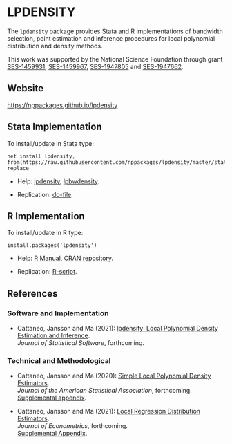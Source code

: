 # LPDENSITY

The `lpdensity` package provides Stata and R implementations of bandwidth selection, point estimation and inference procedures for local polynomial distribution and density methods.

This work was supported by the National Science Foundation through grant [SES-1459931](https://www.nsf.gov/awardsearch/showAward?AWD_ID=1459931), [SES-1459967](https://www.nsf.gov/awardsearch/showAward?AWD_ID=1459967), [SES-1947805](https://www.nsf.gov/awardsearch/showAward?AWD_ID=1947805) and [SES-1947662](https://www.nsf.gov/awardsearch/showAward?AWD_ID=1947662).

## Website

https://nppackages.github.io/lpdensity

## Stata Implementation

To install/update in Stata type:
```
net install lpdensity, from(https://raw.githubusercontent.com/nppackages/lpdensity/master/stata) replace
```

- Help: [lpdensity](stata/lpdensity.pdf), [lpbwdensity](stata/lpbwdensity.pdf).

- Replication: [do-file](stata/lpdensity_illustration.do).

## R Implementation

To install/update in R type:
```
install.packages('lpdensity')
```
- Help: [R Manual](https://cran.r-project.org/web/packages/lpdensity/lpdensity.pdf), [CRAN repository](https://cran.r-project.org/package=lpdensity).

- Replication: [R-script](R/lpdensity_illustration.r).

## References

### Software and Implementation

- Cattaneo, Jansson and Ma (2021): [lpdensity: Local Polynomial Density Estimation and Inference](https://rdpackages.github.io/references/Cattaneo-Jansson-Ma_2021_JSS.pdf).<br>
_Journal of Statistical Software_, forthcoming.

### Technical and Methodological

- Cattaneo, Jansson and Ma (2020): [Simple Local Polynomial Density Estimators](https://rdpackages.github.io/references/Cattaneo-Jansson-Ma_2020_JASA.pdf).<br>
_Journal of the American Statistical Association_, forthcoming.<br>
[Supplemental appendix](https://rdpackages.github.io/references/Cattaneo-Jansson-Ma_2020_JASA--Supplemental.pdf).

- Cattaneo, Jansson and Ma (2021): [Local Regression Distribution Estimators](https://rdpackages.github.io/references/Cattaneo-Jansson-Ma_2021_JoE.pdf).<br>
_Journal of Econometrics_, forthcoming.<br>
[Supplemental Appendix](https://rdpackages.github.io/references/Cattaneo-Jansson-Ma_2021_JoE--Supplemental.pdf).

<br><br>
